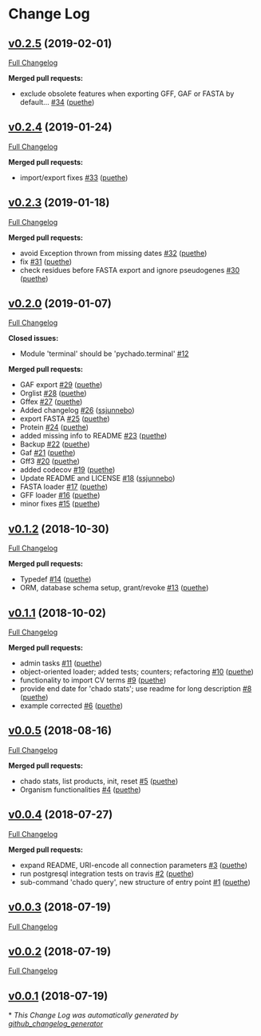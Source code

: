 # Change Log

## [v0.2.5](https://github.com/sanger-pathogens/chado-tools/tree/v0.2.5) (2019-02-01)
[Full Changelog](https://github.com/sanger-pathogens/chado-tools/compare/v0.2.4...v0.2.5)

**Merged pull requests:**

- exclude obsolete features when exporting GFF, GAF or FASTA by default… [\#34](https://github.com/sanger-pathogens/chado-tools/pull/34) ([puethe](https://github.com/puethe))

## [v0.2.4](https://github.com/sanger-pathogens/chado-tools/tree/v0.2.4) (2019-01-24)
[Full Changelog](https://github.com/sanger-pathogens/chado-tools/compare/v0.2.3...v0.2.4)

**Merged pull requests:**

- import/export fixes [\#33](https://github.com/sanger-pathogens/chado-tools/pull/33) ([puethe](https://github.com/puethe))

## [v0.2.3](https://github.com/sanger-pathogens/chado-tools/tree/v0.2.3) (2019-01-18)
[Full Changelog](https://github.com/sanger-pathogens/chado-tools/compare/v0.2.0...v0.2.3)

**Merged pull requests:**

- avoid Exception thrown from missing dates [\#32](https://github.com/sanger-pathogens/chado-tools/pull/32) ([puethe](https://github.com/puethe))
- fix [\#31](https://github.com/sanger-pathogens/chado-tools/pull/31) ([puethe](https://github.com/puethe))
- check residues before FASTA export and ignore pseudogenes [\#30](https://github.com/sanger-pathogens/chado-tools/pull/30) ([puethe](https://github.com/puethe))

## [v0.2.0](https://github.com/sanger-pathogens/chado-tools/tree/v0.2.0) (2019-01-07)
[Full Changelog](https://github.com/sanger-pathogens/chado-tools/compare/v0.1.2...v0.2.0)

**Closed issues:**

- Module 'terminal' should be 'pychado.terminal' [\#12](https://github.com/sanger-pathogens/chado-tools/issues/12)

**Merged pull requests:**

- GAF export [\#29](https://github.com/sanger-pathogens/chado-tools/pull/29) ([puethe](https://github.com/puethe))
- Orglist [\#28](https://github.com/sanger-pathogens/chado-tools/pull/28) ([puethe](https://github.com/puethe))
- Gffex [\#27](https://github.com/sanger-pathogens/chado-tools/pull/27) ([puethe](https://github.com/puethe))
- Added changelog [\#26](https://github.com/sanger-pathogens/chado-tools/pull/26) ([ssjunnebo](https://github.com/ssjunnebo))
- export FASTA [\#25](https://github.com/sanger-pathogens/chado-tools/pull/25) ([puethe](https://github.com/puethe))
- Protein [\#24](https://github.com/sanger-pathogens/chado-tools/pull/24) ([puethe](https://github.com/puethe))
- added missing info to README [\#23](https://github.com/sanger-pathogens/chado-tools/pull/23) ([puethe](https://github.com/puethe))
- Backup [\#22](https://github.com/sanger-pathogens/chado-tools/pull/22) ([puethe](https://github.com/puethe))
- Gaf [\#21](https://github.com/sanger-pathogens/chado-tools/pull/21) ([puethe](https://github.com/puethe))
- Gff3 [\#20](https://github.com/sanger-pathogens/chado-tools/pull/20) ([puethe](https://github.com/puethe))
- added codecov [\#19](https://github.com/sanger-pathogens/chado-tools/pull/19) ([puethe](https://github.com/puethe))
- Update README and LICENSE [\#18](https://github.com/sanger-pathogens/chado-tools/pull/18) ([ssjunnebo](https://github.com/ssjunnebo))
- FASTA loader [\#17](https://github.com/sanger-pathogens/chado-tools/pull/17) ([puethe](https://github.com/puethe))
- GFF loader [\#16](https://github.com/sanger-pathogens/chado-tools/pull/16) ([puethe](https://github.com/puethe))
- minor fixes [\#15](https://github.com/sanger-pathogens/chado-tools/pull/15) ([puethe](https://github.com/puethe))

## [v0.1.2](https://github.com/sanger-pathogens/chado-tools/tree/v0.1.2) (2018-10-30)
[Full Changelog](https://github.com/sanger-pathogens/chado-tools/compare/v0.1.1...v0.1.2)

**Merged pull requests:**

- Typedef [\#14](https://github.com/sanger-pathogens/chado-tools/pull/14) ([puethe](https://github.com/puethe))
- ORM, database schema setup, grant/revoke [\#13](https://github.com/sanger-pathogens/chado-tools/pull/13) ([puethe](https://github.com/puethe))

## [v0.1.1](https://github.com/sanger-pathogens/chado-tools/tree/v0.1.1) (2018-10-02)
[Full Changelog](https://github.com/sanger-pathogens/chado-tools/compare/v0.0.5...v0.1.1)

**Merged pull requests:**

- admin tasks [\#11](https://github.com/sanger-pathogens/chado-tools/pull/11) ([puethe](https://github.com/puethe))
- object-oriented loader; added tests; counters; refactoring [\#10](https://github.com/sanger-pathogens/chado-tools/pull/10) ([puethe](https://github.com/puethe))
- functionality to import CV terms [\#9](https://github.com/sanger-pathogens/chado-tools/pull/9) ([puethe](https://github.com/puethe))
- provide end date for 'chado stats'; use readme for long description [\#8](https://github.com/sanger-pathogens/chado-tools/pull/8) ([puethe](https://github.com/puethe))
- example corrected [\#6](https://github.com/sanger-pathogens/chado-tools/pull/6) ([puethe](https://github.com/puethe))

## [v0.0.5](https://github.com/sanger-pathogens/chado-tools/tree/v0.0.5) (2018-08-16)
[Full Changelog](https://github.com/sanger-pathogens/chado-tools/compare/v0.0.4...v0.0.5)

**Merged pull requests:**

- chado stats, list products, init, reset [\#5](https://github.com/sanger-pathogens/chado-tools/pull/5) ([puethe](https://github.com/puethe))
- Organism functionalities [\#4](https://github.com/sanger-pathogens/chado-tools/pull/4) ([puethe](https://github.com/puethe))

## [v0.0.4](https://github.com/sanger-pathogens/chado-tools/tree/v0.0.4) (2018-07-27)
[Full Changelog](https://github.com/sanger-pathogens/chado-tools/compare/v0.0.3...v0.0.4)

**Merged pull requests:**

- expand README, URI-encode all connection parameters [\#3](https://github.com/sanger-pathogens/chado-tools/pull/3) ([puethe](https://github.com/puethe))
- run postgresql integration tests on travis [\#2](https://github.com/sanger-pathogens/chado-tools/pull/2) ([puethe](https://github.com/puethe))
- sub-command 'chado query', new structure of entry point [\#1](https://github.com/sanger-pathogens/chado-tools/pull/1) ([puethe](https://github.com/puethe))

## [v0.0.3](https://github.com/sanger-pathogens/chado-tools/tree/v0.0.3) (2018-07-19)
[Full Changelog](https://github.com/sanger-pathogens/chado-tools/compare/v0.0.2...v0.0.3)

## [v0.0.2](https://github.com/sanger-pathogens/chado-tools/tree/v0.0.2) (2018-07-19)
[Full Changelog](https://github.com/sanger-pathogens/chado-tools/compare/v0.0.1...v0.0.2)

## [v0.0.1](https://github.com/sanger-pathogens/chado-tools/tree/v0.0.1) (2018-07-19)


\* *This Change Log was automatically generated by [github_changelog_generator](https://github.com/skywinder/Github-Changelog-Generator)*